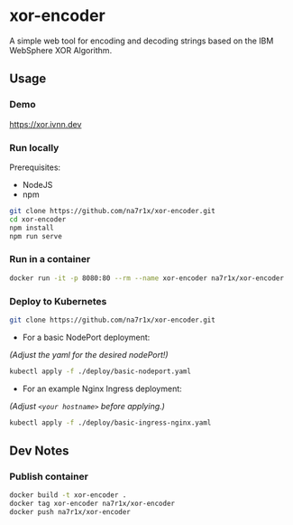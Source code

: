 # xor-encoder

A simple web tool for encoding and decoding strings based on the IBM WebSphere XOR Algorithm.

## Usage

### Demo

https://xor.ivnn.dev

### Run locally

Prerequisites: 
- NodeJS 
- npm

```bash
git clone https://github.com/na7r1x/xor-encoder.git
cd xor-encoder
npm install 
npm run serve
```

### Run in a container

```bash
docker run -it -p 8080:80 --rm --name xor-encoder na7r1x/xor-encoder
```

### Deploy to Kubernetes

```bash
git clone https://github.com/na7r1x/xor-encoder.git
```
- For a basic NodePort deployment:

*(Adjust the yaml for the desired nodePort!)*

```bash
kubectl apply -f ./deploy/basic-nodeport.yaml
```

- For an example Nginx Ingress deployment:

*(Adjust `<your hostname>` before applying.)*

```bash
kubectl apply -f ./deploy/basic-ingress-nginx.yaml
```

## Dev Notes

### Publish container 

```bash
docker build -t xor-encoder .
docker tag xor-encoder na7r1x/xor-encoder
docker push na7r1x/xor-encoder 
```